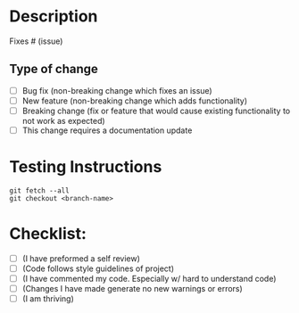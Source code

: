 # Description
Fixes # (issue)
## Type of change
- [ ] Bug fix (non-breaking change which fixes an issue)
- [ ] New feature (non-breaking change which adds functionality)
- [ ] Breaking change (fix or feature that would cause existing functionality to not work as expected)
- [ ] This change requires a documentation update
# Testing Instructions
```
git fetch --all
git checkout <branch-name>
```

# Checklist:
- [ ] (I have preformed a self review)
- [ ] (Code follows style guidelines of project)
- [ ] (I have commented my code. Especially w/ hard to understand code)
- [ ] (Changes I have made generate no new warnings or errors)
- [ ] (I am thriving)
